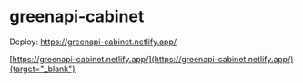 # greenapi-cabinet

Deploy: <a href="https://greenapi-cabinet.netlify.app/" target="_blank">https://greenapi-cabinet.netlify.app/</a>

[https://greenapi-cabinet.netlify.app/](https://greenapi-cabinet.netlify.app/){target="_blank"}
